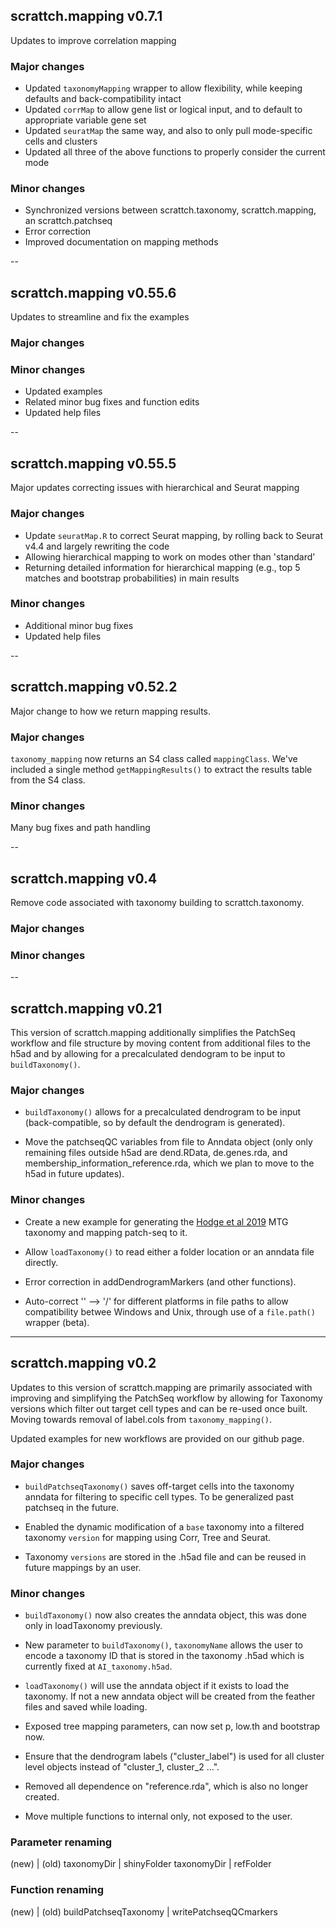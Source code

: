## scrattch.mapping v0.7.1

Updates to improve correlation mapping

### Major changes
* Updated `taxonomyMapping` wrapper to allow flexibility, while keeping defaults and back-compatibility intact
* Updated `corrMap` to allow gene list or logical input, and to default to appropriate variable gene set
* Updated `seuratMap` the same way, and also to only pull mode-specific cells and clusters
* Updated all three of the above functions to properly consider the current mode  

### Minor changes
* Synchronized versions between scrattch.taxonomy, scrattch.mapping, an scrattch.patchseq
* Error correction
* Improved documentation on mapping methods

--

## scrattch.mapping v0.55.6

Updates to streamline and fix the examples

### Major changes

### Minor changes
* Updated examples
* Related minor bug fixes and function edits
* Updated help files

--

## scrattch.mapping v0.55.5

Major updates correcting issues with hierarchical and Seurat mapping

### Major changes
* Update `seuratMap.R` to correct Seurat mapping, by rolling back to Seurat v4.4 and largely rewriting the code
* Allowing hierarchical mapping to work on modes other than 'standard'
* Returning detailed information for hierarchical mapping (e.g., top 5 matches and bootstrap probabilities) in main results

### Minor changes
* Additional minor bug fixes
* Updated help files

--


## scrattch.mapping v0.52.2

Major change to how we return mapping results.

### Major changes
`taxonomy_mapping` now returns an S4 class called `mappingClass`. We've included a single method `getMappingResults()` to extract the results table from the S4 class.

### Minor changes
Many bug fixes and path handling

--

## scrattch.mapping v0.4

Remove code associated with taxonomy building to scrattch.taxonomy.

### Major changes

### Minor changes

--

## scrattch.mapping v0.21

This version of scrattch.mapping additionally simplifies the PatchSeq workflow and file structure by moving content from additional files to the h5ad and by allowing for a precalculated dendogram to be input to `buildTaxonomy()`.

### Major changes

* `buildTaxonomy()` allows for a precalculated dendrogram to be input (back-compatible, so by default the dendrogram is generated).

* Move the patchseqQC variables from file to Anndata object (only only remaining files outside h5ad are dend.RData, de.genes.rda, and membership_information_reference.rda, which we plan to move to the h5ad in future updates).

### Minor changes

* Create a new example for generating the [Hodge et al 2019](https://www.nature.com/articles/s41586-019-1506-7) MTG taxonomy and mapping patch-seq to it.

* Allow `loadTaxonomy()` to read either a folder location or an anndata file directly.

* Error correction in addDendrogramMarkers (and other functions).
  
* Auto-correct '\' --> '/' for different platforms in file paths to allow compatibility betwee Windows and Unix, through use of a `file.path()` wrapper (beta).

---

## scrattch.mapping v0.2

Updates to this version of scrattch.mapping are primarily associated with improving and simplifying the PatchSeq workflow by allowing for Taxonomy versions which filter out target cell types and can be re-used once built. Moving towards removal of label.cols from `taxonomy_mapping()`.

Updated examples for new workflows are provided on our github page.

### Major changes

* `buildPatchseqTaxonomy()` saves off-target cells into the taxonomy anndata for filtering to specific cell types. To be generalized past patchseq in the future.

* Enabled the dynamic modification of a `base` taxonomy into a filtered taxonomy `version` for mapping using Corr, Tree and Seurat.

* Taxonomy `versions` are stored in the .h5ad file and can be reused in future mappings by an user.

### Minor changes

* `buildTaxonomy()` now also creates the anndata object, this was done only in loadTaxonomy previously.

* New parameter to `buildTaxonomy()`, `taxonomyName` allows the user to encode a taxonomy ID that is stored in the taxonomy .h5ad which is currently fixed at `AI_taxonomy.h5ad`.

* `loadTaxonomy()` will use the anndata object if it exists to load the taxonomy. If not a new anndata object will be created from the feather files and saved while loading. 

* Exposed tree mapping parameters, can now set p, low.th and bootstrap now.

* Ensure that the dendrogram labels ("cluster_label") is used for all cluster level objects instead of "cluster_1, cluster_2 ...".

* Removed all dependence on "reference.rda", which is also no longer created.

* Move multiple functions to internal only, not exposed to the user.

### Parameter renaming

(new) | (old)
taxonomyDir | shinyFolder
taxonomyDir | refFolder

### Function renaming
(new) | (old)
buildPatchseqTaxonomy | writePatchseqQCmarkers

